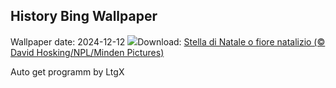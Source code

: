 ## History Bing Wallpaper
Wallpaper date: 2024-12-12
![](https://www.bing.com/th?id=OHR.WildPoinsettia_IT-IT8938739079_UHD.jpg&w=1000)Download: [Stella di Natale o fiore natalizio (© David Hosking/NPL/Minden Pictures)](https://www.bing.com/th?id=OHR.WildPoinsettia_IT-IT8938739079_UHD.jpg)

Auto get programm by LtgX
